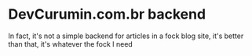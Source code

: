 # DevCurumin.com.br backend

In fact, it's not a simple backend for articles in a fock blog site, it's better than that, it's whatever the fock I need
